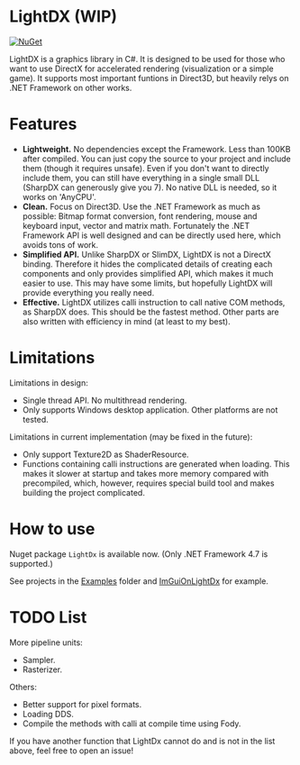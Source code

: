 # LightDX (WIP)
[![NuGet](https://img.shields.io/nuget/v/LightDx.svg)](https://www.nuget.org/packages/LightDx/)

LightDX is a graphics library in C#. It is designed to be used for those who want
to use DirectX for accelerated rendering (visualization or a simple game). It supports
most important funtions in Direct3D, but heavily relys on .NET Framework on other works.

# Features
* **Lightweight.**
No dependencies except the Framework. Less than 100KB after compiled. You can just
copy the source to your project and include them (though it requires unsafe). Even
if you don't want to directly include them, you can still have everything in a
single small DLL (SharpDX can generously give you 7). No native DLL is needed, so it
works on 'AnyCPU'.
* **Clean.**
Focus on Direct3D. Use the .NET Framework as much as possible: Bitmap format
conversion, font rendering, mouse and keyboard input, vector and matrix math.
Fortunately the .NET Framework API is well designed and can be directly used here,
which avoids tons of work.
* **Simplified API.**
Unlike SharpDX or SlimDX, LightDX is not a DirectX binding. Therefore it hides
the complicated details of creating each components and only provides simplified
API, which makes it much easier to use. This may have some limits, but hopefully 
LightDX will provide everything you really need.
* **Effective.**
LightDX utilizes calli instruction to call native COM methods, as
SharpDX does. This should be the fastest method. Other parts are also written with
efficiency in mind (at least to my best).

# Limitations
Limitations in design:
* Single thread API. No multithread rendering.
* Only supports Windows desktop application. Other platforms are not tested.

Limitations in current implementation (may be fixed in the future):
* Only support Texture2D as ShaderResource.
* Functions containing calli instructions are generated when loading. This makes it
slower at startup and takes more memory compared with precompiled, which, however,
requires special build tool and makes building the project complicated.

# How to use
Nuget package ```LightDx``` is available now. (Only .NET Framework 4.7 is supported.)

See projects in the [Examples](Examples) folder and
[ImGuiOnLightDx](https://github.com/acaly/ImGuiOnLightDx) for example.

# TODO List
More pipeline units:
* Sampler.
* Rasterizer.

Others:
* Better support for pixel formats.
* Loading DDS.
* Compile the methods with calli at compile time using Fody.

If you have another function that LightDx cannot do and is not in the list above, feel
free to open an issue!

